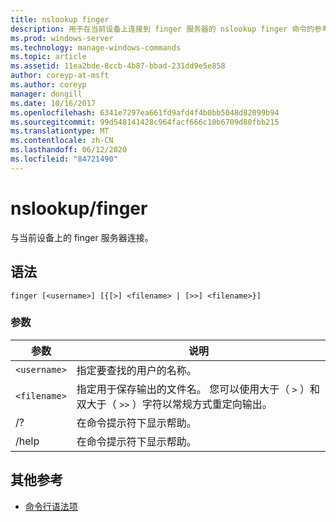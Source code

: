 ```yaml
---
title: nslookup finger
description: 用于在当前设备上连接到 finger 服务器的 nslookup finger 命令的参考主题。
ms.prod: windows-server
ms.technology: manage-windows-commands
ms.topic: article
ms.assetid: 11ea2bde-8ccb-4b87-bbad-231dd9e5e858
author: coreyp-at-msft
ms.author: coreyp
manager: dongill
ms.date: 10/16/2017
ms.openlocfilehash: 6341e7297ea661fd9afd4f4b0bb5048d82099b94
ms.sourcegitcommit: 99d548141428c964facf666c10b6709d80fbb215
ms.translationtype: MT
ms.contentlocale: zh-CN
ms.lasthandoff: 06/12/2020
ms.locfileid: "84721490"
---
```

# <a name="nslookup-finger"></a>nslookup/finger

与当前设备上的 finger 服务器连接。

## <a name="syntax"></a>语法

```
finger [<username>] [{[>] <filename> | [>>] <filename>}]
```

### <a name="parameters"></a>参数

| 参数 | 说明 |
| --------- | ----------- |
| `<username>` | 指定要查找的用户的名称。 |
| `<filename>` | 指定用于保存输出的文件名。 您可以使用大于（ `>` ）和双大于（ `>>` ）字符以常规方式重定向输出。 |
| /? | 在命令提示符下显示帮助。 |
| /help | 在命令提示符下显示帮助。 |

## <a name="additional-references"></a>其他参考

- [命令行语法项](command-line-syntax-key.md)
